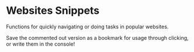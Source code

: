 # Websites Snippets

Functions for quickly navigating or doing tasks in popular websites.

Save the commented out version as a bookmark for usage through clicking, or write them in the console!
